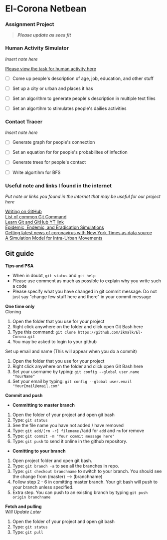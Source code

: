 # El-Corona Netbean
### Assignment Project

> ***Please update as sees fit***


### Human Activity Simulator

*Insert note here*  

[Please view the task for human activity here](https://docs.google.com/document/d/1g9SKtAzOPN1zBES-FtvSh20fBwhic1uRsl0BZQmfD6M/edit) 
  
- [ ] Come up people's description of age, job, education, and other stuff
- [ ] Set up a city or urban and places it has
- [ ] Set an algorithm to generate people's description in multiple text files
- [ ] Set an algortihm to stimulates people's dailies activities


### Contact Tracer

*Insert note here*

- [ ] Generate graph for people's connection
- [ ] Set an equation for for people's probabilites of infection
- [ ] Generate trees for people's contact
- [ ] Write algortihm for BFS


### Useful note and links I found in the internet

*Put note or links you found in the internet that may be useful for our project here*

[Writing on GitHub](https://help.github.com/en/github/writing-on-github/basic-writing-and-formatting-syntax)  
[List of common Git Command](https://github.com/joshnh/Git-Commands)  
[Learn Git and GitHub YT link](https://www.youtube.com/playlist?list=PLriKzYyLb28nCh3jJLROcYBvj7ZO0l-3G)  
[Epidemic, Endemic, and Eradication Simulations](https://www.youtube.com/watch?v=7OLpKqTriio)  
[Getting latest news of coronavirus with New York Times as data source](https://github.com/mew/Coronavirus)  
[A Simulation Model for Intra-Urban Movements](https://journals.plos.org/plosone/article?id=10.1371/journal.pone.0132576#sec007)


## Git guide

**Tips and PSA**
- When in doubt, `git status` and `git help`
- Please use comment as much as possible to explain why you write such a code
- Please specify what you have changed in git commit message. Do not just say "change few stuff here and there" in your commit message

**One time only**  
Cloning
1. Open the folder that you use for your project
2. Right click anywhere on the folder and click open Git Bash here
3. Type this command: `git clone https://github.com/ikmalk/El-Corona.git`
4. You may be asked to login to your github

Set up email and name (This will appear when you do a commit)
1. Open the folder that you use for your project
2. Right click anywhere on the folder and click open Git Bash here
3. Set your username by typing: `git config --global user.name "YourName"`
4. Set your email by typing: `git config --global user.email "YourEmail@email.com"`

**Commit and push**

- **Committing to master branch**
1. Open the folder of your project and open git bash
2. Type: `git status`
3. See the file name you have not added / have removed
4. Type: `git add/[rm -r] filename` //add for `add` and `rm` for remove
5. Type: `git commit -m "Your commit message here"`
6. Type: `git push` to send it online in the github repository.

- **Comitting to your branch**
1. Open project folder and open git bash.
2. Type: `git branch -a` to see all the branches in repo.
3. Type: `git checkout branchname` to switch to your branch. You should see the change from (master) --> (branchname)
4. Follow step 2 - 6 in comitting master branch. Your git bash will push to your branch unless specified.
5. Extra step. You can push to an existing branch by typing `git push origin branchname`

**Fetch and pulling**  
*Will Update Later*  
1. Open the folder of your project and open git bash
2. Type: `git status` 
3. Type: `git pull`






